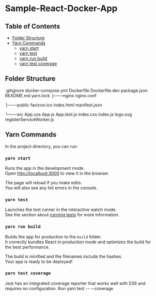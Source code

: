 # Sample-React-Docker-App

## Table of Contents

- [Folder Structure](#folder-structure)
- [Yarn Commands](#yarn-commands)
  - [yarn start](#yarn-start)
  - [yarn test](#yarn-test)
  - [yarn run build](#yarn-run-build)
  - [yarn test coverage](#yarn-test-coverage)

## Folder Structure

.gitignore
docker-compose.yml
Dockerfile
Dockerfile.dev
package.json
README.md
yarn.lock
├───nginx
       nginx.conf

├───public
       favicon.ico
       index.html
       manifest.json

└───src
        App.css
        App.js
        App.test.js
        index.css
        index.js
        logo.svg
        registerServiceWorker.js

## Yarn Commands

In the project directory, you can run:

### `yarn start`

Runs the app in the development mode.<br>
Open [http://localhost:3000](http://localhost:3000) to view it in the browser.

The page will reload if you make edits.<br>
You will also see any lint errors in the console.

### `yarn test`

Launches the test runner in the interactive watch mode.<br>
See the section about [running tests](#running-tests) for more information.

### `yarn run build`

Builds the app for production to the `build` folder.<br>
It correctly bundles React in production mode and optimizes the build for the best performance.

The build is minified and the filenames include the hashes.<br>
Your app is ready to be deployed!


### `yarn test coverage`
Jest has an integrated coverage reporter that works well with ES6 and requires no configuration.
Run yarn test -- --coverage

